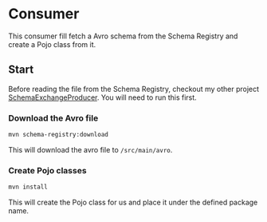# Consumer

This consumer fill fetch a Avro schema from the Schema Registry and create a Pojo class from it.

 ## Start
 
 Before reading the file from the Schema Registry, checkout my other project [SchemaExchangeProducer](https://github.com/tim-klug/schema-exchange-producer). You will need to run this first.
 
 ### Download the Avro file
 
 ```bash
 mvn schema-registry:download
 ```
 
 This will download the avro file to `/src/main/avro`.
 
 ### Create Pojo classes
 
 ```bash
 mvn install
 ```
 
 This will create the Pojo class for us and place it under the defined package name.